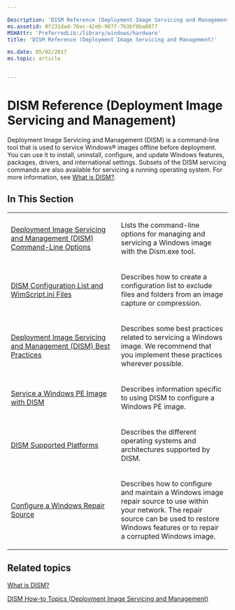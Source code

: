 ```yaml
---

Description: 'DISM Reference (Deployment Image Servicing and Management)'
ms.assetid: 0f231dad-76ec-42eb-907f-7b3bf0ba0877
MSHAttr: 'PreferredLib:/library/windows/hardware'
title: 'DISM Reference (Deployment Image Servicing and Management)'

ms.date: 05/02/2017
ms.topic: article


---
```


# DISM Reference (Deployment Image Servicing and Management)


Deployment Image Servicing and Management (DISM) is a command-line tool that is used to service Windows® images offline before deployment. You can use it to install, uninstall, configure, and update Windows features, packages, drivers, and international settings. Subsets of the DISM servicing commands are also available for servicing a running operating system. For more information, see [What is DISM?](what-is-dism.md).

## <span id="In_This_Section"></span><span id="in_this_section"></span><span id="IN_THIS_SECTION"></span>In This Section


<table>
<colgroup>
<col width="50%" />
<col width="50%" />
</colgroup>
<tbody>
<tr class="odd">
<td align="left"><p><a href="deployment-image-servicing-and-management--dism--command-line-options.md" data-raw-source="[Deployment Image Servicing and Management (DISM) Command-Line Options](deployment-image-servicing-and-management--dism--command-line-options.md)">Deployment Image Servicing and Management (DISM) Command-Line Options</a></p></td>
<td align="left"><p>Lists the command-line options for managing and servicing a Windows image with the Dism.exe tool.</p></td>
</tr>
<tr class="even">
<td align="left"><p><a href="dism-configuration-list-and-wimscriptini-files-winnext.md" data-raw-source="[DISM Configuration List and WimScript.ini Files](dism-configuration-list-and-wimscriptini-files-winnext.md)">DISM Configuration List and WimScript.ini Files</a></p></td>
<td align="left"><p>Describes how to create a configuration list to exclude files and folders from an image capture or compression.</p></td>
</tr>
<tr class="odd">
<td align="left"><p><a href="deployment-image-servicing-and-management--dism--best-practices.md" data-raw-source="[Deployment Image Servicing and Management (DISM) Best Practices](deployment-image-servicing-and-management--dism--best-practices.md)">Deployment Image Servicing and Management (DISM) Best Practices</a></p></td>
<td align="left"><p>Describes some best practices related to servicing a Windows image. We recommend that you implement these practices wherever possible.</p></td>
</tr>
<tr class="even">
<td align="left"><p><a href="service-a-windows-pe-image-with-dism.md" data-raw-source="[Service a Windows PE Image with DISM](service-a-windows-pe-image-with-dism.md)">Service a Windows PE Image with DISM</a></p></td>
<td align="left"><p>Describes information specific to using DISM to configure a Windows PE image.</p></td>
</tr>
<tr class="odd">
<td align="left"><p><a href="dism-supported-platforms.md" data-raw-source="[DISM Supported Platforms](dism-supported-platforms.md)">DISM Supported Platforms</a></p></td>
<td align="left"><p>Describes the different operating systems and architectures supported by DISM.</p></td>
</tr>
<tr class="even">
<td align="left"><p><a href="configure-a-windows-repair-source.md" data-raw-source="[Configure a Windows Repair Source](configure-a-windows-repair-source.md)">Configure a Windows Repair Source</a></p></td>
<td align="left"><p>Describes how to configure and maintain a Windows image repair source to use within your network. The repair source can be used to restore Windows features or to repair a corrupted Windows image.</p></td>
</tr>
</tbody>
</table>

 

## <span id="related_topics"></span>Related topics


[What is DISM?](what-is-dism.md)

[DISM How-to Topics (Deployment Image Servicing and Management)](dism-how-to-topics--deployment-image-servicing-and-management.md)

 

 






